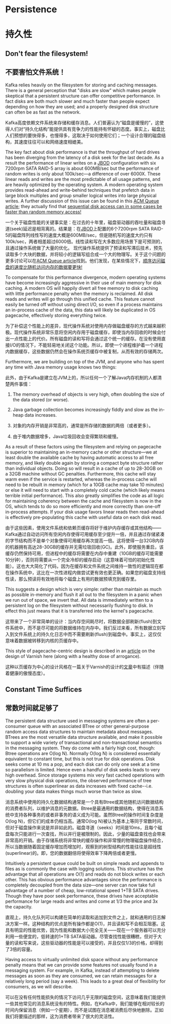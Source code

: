 # Persistence

# 持久性

## Don't fear the filesystem!

## 不要害怕文件系统！

Kafka relies heavily on the filesystem for storing and caching messages. There is a general perception that "disks are slow" which makes people skeptical that a persistent structure can offer competitive performance. In fact disks are both much slower and much faster than people expect depending on how they are used; and a properly designed disk structure can often be as fast as the network.

Kafka高度依赖文件系统来存储和缓存消息。人们普遍认为“磁盘是缓慢的”，这使得人们对“持久化结构”能提供具有竞争力的性能持有怀疑的态度。事实上，磁盘比人们预想的要快得多，也慢得多，这取决于如何使用它们；一个设计合理的磁盘结构，其速度往往可以和网络速度相媲美。

The key fact about disk performance is that the throughput of hard drives has been diverging from the latency of a disk seek for the last decade. As a result the performance of linear writes on a [JBOD](http://en.wikipedia.org/wiki/Non-RAID_drive_architectures) configuration with six 7200rpm SATA RAID-5 array is about 600MB/sec but the performance of random writes is only about 100k/sec—a difference of over 6000X. These linear reads and writes are the most predictable of all usage patterns, and are heavily optimized by the operating system. A modern operating system provides read-ahead and write-behind techniques that prefetch data in large block multiples and group smaller logical writes into large physical writes. A further discussion of this issue can be found in this [ACM Queue article](http://queue.acm.org/detail.cfm?id=1563874); they actually find that [sequential disk access can in some cases be faster than random memory access!](http://deliveryimages.acm.org/10.1145/1570000/1563874/jacobs3.jpg) 

一个关于磁盘性能的关键事实是：在过去的十年里，磁盘驱动器的吞吐量和磁盘寻道(seek)延迟是相背离的。结果是：在[JBOD](http://en.wikipedia.org/wiki/Non-RAID_drive_architectures)上配置的6个7200rpm SATA RAID-5的磁盘阵列线性写的速度大概是600MB/sec，但是随机写的速度大约只有100k/sec，两者相差超过6000倍。线性读和写在大多数应用场景下是可预测的，且通过操作系统做了大量的优化。 现代操作系统提供了预读和写滞后技术，预先读取多个大块的数据，并将较小的逻辑写组合成一个大的物理写。关于这个问题的更多讨论可以在[ACM Queue article](http://queue.acm.org/detail.cfm?id=1563874)找到。他们发现，在某些情况下，[顺序访问磁盘的速度比随机访问内存的数据要更快!](http://deliveryimages.acm.org/10.1145/1570000/1563874/jacobs3.jpg) 

To compensate for this performance divergence, modern operating systems have become increasingly aggressive in their use of main memory for disk caching. A modern OS will happily divert all free memory to disk caching with little performance penalty when the memory is reclaimed. All disk reads and writes will go through this unified cache. This feature cannot easily be turned off without using direct I/O, so even if a process maintains an in-process cache of the data, this data will likely be duplicated in OS pagecache, effectively storing everything twice.

为了补偿这个性能上的差异，现代操作系统对使用内存做磁盘缓存的方式越来越积极。现代操作系统非常乐意将空闲内存用于磁盘缓存，即使当内存回收的时候会付出一点性能上的代价。所有磁盘的读和写将会通过这个统一的缓存。在没有使用直接I/O的情况下，不能轻易地关闭这个功能。所以，即使一个进程维护着一个进程内数据缓存，这些数据仍然会在操作系统页缓存中被复制，从而有效的存储两次。

Furthermore, we are building on top of the JVM, and anyone who has spent any time with Java memory usage knows two things:

此外，由于Kafka是建立在JVM上的，所以任何一个了解Java内存机制的人都清楚两件事情：

1. The memory overhead of objects is very high, often doubling the size of the data stored (or worse).

2. Java garbage collection becomes increasingly fiddly and slow as the in-heap data increases.


1. 对象的内存开销是非常高的，通常是所存储的数据的两倍（或者更多）。

2. 由于堆内数据增多，Java垃圾回收会变得繁琐和缓慢。

As a result of these factors using the filesystem and relying on pagecache is superior to maintaining an in-memory cache or other structure—we at least double the available cache by having automatic access to all free memory, and likely double again by storing a compact byte structure rather than individual objects. Doing so will result in a cache of up to 28-30GB on a 32GB machine without GC penalties. Furthermore, this cache will stay warm even if the service is restarted, whereas the in-process cache will need to be rebuilt in memory (which for a 10GB cache may take 10 minutes) or else it will need to start with a completely cold cache (which likely means terrible initial performance). This also greatly simplifies the code as all logic for maintaining coherency between the cache and filesystem is now in the OS, which tends to do so more efficiently and more correctly than one-off in-process attempts. If your disk usage favors linear reads then read-ahead is effectively pre-populating this cache with useful data on each disk read.

由于这些因素，使用文件系统和依赖页缓存将好于维护内存缓存或其他结构——Kafka通过自动访问所有空闲内存使得可用缓存至少提升一倍，并且通过存储紧凑的字节结构而不是单个对象使得可用缓存再次提高一倍。这将使得一台32GB内存的机器拥有高达28-30GB的缓存并无需垃圾回收(GC)。此外，即使服务重启，该缓存仍然保持可用，但进程中的缓存将需要在内存中重建（10GB的缓存可能需要10分钟），否则将需要从一个完全冷却的缓存启动（这意味着可怕的初始化性能）。这也大大简化了代码，因为在缓存和文件系统之间维持一致性的逻辑现在都在操作系统中，这比在一次性进程内做尝试更有效也更正确。如果您的磁盘支持线性读，那么预读将有效地将每个磁盘上有用的数据预填充到缓存里。

This suggests a design which is very simple: rather than maintain as much as possible in-memory and flush it all out to the filesystem in a panic when we run out of space, we invert that. All data is immediately written to a persistent log on the filesystem without necessarily flushing to disk. In effect this just means that it is transferred into the kernel's pagecache.

这带来了一个非常简单的设计：当内存空间耗尽时，将数据全部刷新(flush)到文件系统中，而不是尽可能的将数据维持在内存中。我们反过来看，所有数据立刻写入到文件系统上的持久化日志中而不需要刷新(flush)到磁盘中。事实上，这仅仅意味着数据被转移到内核的页缓存中。

This style of pagecache-centric design is described in an [article](http://varnish-cache.org/wiki/ArchitectNotes) on the design of Varnish here (along with a healthy dose of arrogance).

这种以页缓存为中心的设计风格在一篇关于Varnish的设计的[文章](http://varnish-cache.org/wiki/ArchitectNotes)中有描述（伴随着健康的傲慢态度）。

## Constant Time Suffices

## 常数时间就足够了

The persistent data structure used in messaging systems are often a per-consumer queue with an associated BTree or other general-purpose random access data structures to maintain metadata about messages. BTrees are the most versatile data structure available, and make it possible to support a wide variety of transactional and non-transactional semantics in the messaging system. They do come with a fairly high cost, though: Btree operations are O(log N). Normally O(log N) is considered essentially equivalent to constant time, but this is not true for disk operations. Disk seeks come at 10 ms a pop, and each disk can do only one seek at a time so parallelism is limited. Hence even a handful of disk seeks leads to very high overhead. Since storage systems mix very fast cached operations with very slow physical disk operations, the observed performance of tree structures is often superlinear as data increases with fixed cache--i.e. doubling your data makes things much worse than twice as slow.

消息系统中使用的持久化数据结构通常是一个具有Btree或其他随机访问数据结构的消费者队列，以维护消息的元数据。Btree是最通用的数据结构，使得在消息系统中支持各种事务的或者非事务的语义成为可能。虽然Btree的操作时间复杂度是O(log N)，但它们的成本仍相当高。通常O(log N)被认为基本上等同于常数时间，但对于磁盘操作来说是并非如此的。磁盘寻道（seeks）时间是10ms，且每个磁盘每次只能进行一次查找，所以并行是被限制的。因此，少量的磁盘查找也会带来非常高的开销。由于存储系统将非常快的缓存操作和非常慢的物理磁盘操作结合，所以当数据随着固定缓存增加而增加时，观察到的树型结构的性能往往是超线性(superlinear)的。即，您的数据翻倍将使得效率下降两倍或者更慢。

Intuitively a persistent queue could be built on simple reads and appends to files as is commonly the case with logging solutions. This structure has the advantage that all operations are O(1) and reads do not block writes or each other. This has obvious performance advantages since the performance is completely decoupled from the data size—one server can now take full advantage of a number of cheap, low-rotational speed 1+TB SATA drives. Though they have poor seek performance, these drives have acceptable performance for large reads and writes and come at 1/3 the price and 3x the capacity.

直观上，持久化队列可以构建在简单的读取和追加到文件之上，就和通用的日志解决方案一样。这种结构的优点是所有操作都是O(1)，并且读和写不会相互阻塞。这具有明显的性能优势，因为性能和数据大小完全无关——现在一个服务器可以充分利用一些便宜的，低转速的1+TB SATA驱动器。尽管查找性能很糟糕，但对于大量的读和写来说，这些驱动器的性能是可以接受的，并且仅仅1/3的价格，却得到了3倍的容量。

Having access to virtually unlimited disk space without any performance penalty means that we can provide some features not usually found in a messaging system. For example, in Kafka, instead of attempting to delete messages as soon as they are consumed, we can retain messages for a relatively long period (say a week). This leads to a great deal of flexibility for consumers, as we will describe.

可以在没有任何性能损失的情况下访问几乎无限的磁盘空间，这意味着我们能提供一些其他常见的消息系统没有的特性。例如，在Kafka中，我们能够在相对较长的时间内保留消息（例如一个星期），而不是试图在消息被消费后尽快地删除。正如我们将要描述的那样，这为消费者带来了很大的灵活性。